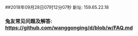 ##2018年09月28日07时12分07秒 新址: 159.65.22.18
### 兔友常见问题及解答: https://github.com/wanggonging/d/blob/w/FAQ.md
